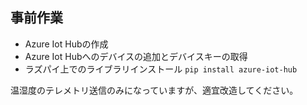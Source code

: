 ## 事前作業
* Azure Iot Hubの作成
* Azure Iot Hubへのデバイスの追加とデバイスキーの取得
* ラズパイ上でのライブラリインストール `pip install azure-iot-hub`

温湿度のテレメトリ送信のみになっていますが、適宜改造してください。
